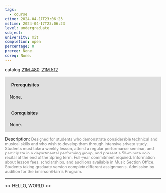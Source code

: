 ```yaml
---
tags:
  - course
ctime: 2024-04-17T23:06:23
mstime: 2024-04-17T23:06:23
level: undergraduate
subject: 
university: mit
completion: open
percentage: 0
prereq: None.
coreq: None.
---
```


catalog [21M.480](http://student.mit.edu/catalog/m21Ma.html#21M.480), [21M.512](http://student.mit.edu/catalog/m21Ma.html#21M.512)

<span style="display: block; padding: 15px; background-color: rgb(100, 100, 100, 0.2);"><font id="m_prereq2561_0" style="display: block; font-family: Arial, sans-serif; font-weight: bold; padding: 5px">Prerequisites</font><br><span id="prereq2561_0">None.</span></span>
<span style="display: block; padding: 15px; background-color: rgb(100, 100, 100, 0.2);"><font id="m_coreq2561_0" style="display: block; font-family: Arial, sans-serif; font-weight: bold; padding: 5px">Corequisites</font><br><span id="coreq2561_0">None.</span></span>

<font style="">Description:</font>
<font style="color: grey; font-size: 0.8rem;">Designed for students who demonstrate considerable technical and musical skills and who wish to develop them through intensive private study. Students must take a weekly lesson, attend a regular performance seminar, and participate in a departmental performing group, and present a 50-minute solo recital at the end of the Spring term. Full-year commitment required. Information about lesson fees, scholarships, and auditions available in Music Section Office. Students taking graduate version complete different assignments. Admission by audition for the Emerson/Harris Program.</font>



---

<< HELLO, WORLD >>
